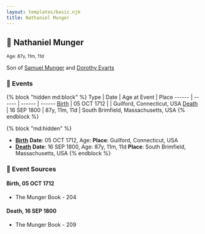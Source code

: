 ```yaml
---
layout: templates/basic.njk
title: Nathaniel Munger
---
```

## 🔵 Nathaniel Munger
<small>Age: 87y, 11m, 11d</small>

Son of [Samuel Munger](/people/6/64239804) and [Dorothy Evarts](/people/5/59501816)

### 📆 Events

{% block "hidden md:block" %}
Type | Date | Age at Event | Place
------ | ------ | ------ | ------
[Birth](#event-event-2) | 05 OCT 1712 |  | Guilford, Connecticut, USA
[Death](#event-event-3) | 16 SEP 1800 | 87y, 11m, 11d | South Brimfield, Massachusetts, USA
{% endblock %}

{% block "md:hidden" %}
- **[Birth](#event-event-2)**
**Date**: 05 OCT 1712, Age:
**Place**: Guilford, Connecticut, USA
- **[Death](#event-event-3)**
**Date**: 16 SEP 1800, Age: 87y, 11m, 11d
**Place**: South Brimfield, Massachusetts, USA
{% endblock %}

### 📰 Event Sources

#### <a id="event-event-2"></a> Birth, 05 OCT 1712
* The Munger Book  - 204

#### <a id="event-event-3"></a> Death, 16 SEP 1800
* The Munger Book  - 209